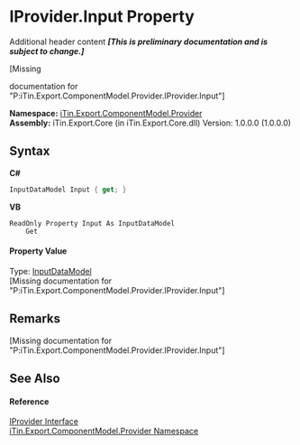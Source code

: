 # IProvider.Input Property 
Additional header content _**\[This is preliminary documentation and is subject to change.\]**_

\[Missing <summary> documentation for "P:iTin.Export.ComponentModel.Provider.IProvider.Input"\]

**Namespace:**&nbsp;<a href="723a96b5-5779-2554-cf17-05149bfcb802">iTin.Export.ComponentModel.Provider</a><br />**Assembly:**&nbsp;iTin.Export.Core (in iTin.Export.Core.dll) Version: 1.0.0.0 (1.0.0.0)

## Syntax

**C#**<br />
``` C#
InputDataModel Input { get; }
```

**VB**<br />
``` VB
ReadOnly Property Input As InputDataModel
	Get
```


#### Property Value
Type: <a href="413820bc-4f38-b1e8-854c-9d26d2818a2b">InputDataModel</a><br />\[Missing <value> documentation for "P:iTin.Export.ComponentModel.Provider.IProvider.Input"\]

## Remarks
\[Missing <remarks> documentation for "P:iTin.Export.ComponentModel.Provider.IProvider.Input"\]

## See Also


#### Reference
<a href="04a444f9-1d39-11f4-78b0-bb6b5450764a">IProvider Interface</a><br /><a href="723a96b5-5779-2554-cf17-05149bfcb802">iTin.Export.ComponentModel.Provider Namespace</a><br />